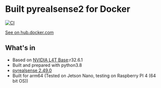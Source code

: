 # Built pyrealsense2 for Docker

[![CI](https://github.com/nixone/pyrealsense2-docker/actions/workflows/main.yml/badge.svg)](https://github.com/nixone/pyrealsense2-docker/actions/workflows/main.yml)

[See on hub.docker.com](https://hub.docker.com/repository/docker/nixone/pyrealsense2)

## What's in

* Based on [NVIDIA L4T Base](https://ngc.nvidia.com/catalog/containers/nvidia:l4t-base):r32.6.1
* Built and prepared with python3.8
* [pyrealsense 2.49.0](https://github.com/IntelRealSense/librealsense/tree/master/wrappers/python)
* Built for arm64 (Tested on Jetson Nano, testing on Raspberry PI 4 (64 bit OS))
